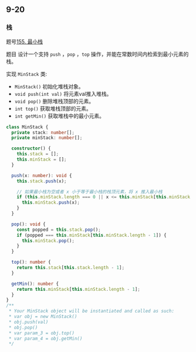 ## 9-20

### 栈

题号[155. 最小栈](https://leetcode.cn/problems/min-stack/)

题目 设计一个支持 `push` ，`pop` ，`top` 操作，并能在常数时间内检索到最小元素的栈。

实现 `MinStack` 类:

- `MinStack()` 初始化堆栈对象。
- `void push(int val)` 将元素val推入堆栈。
- `void pop()` 删除堆栈顶部的元素。
- `int top()` 获取堆栈顶部的元素。
- `int getMin()` 获取堆栈中的最小元素。

```ts
class MinStack {
  private stack: number[];
  private minStack: number[];

  constructor() {
    this.stack = [];
    this.minStack = [];
  }

  push(x: number): void {
    this.stack.push(x);

    // 如果最小栈为空或者 x 小于等于最小栈的栈顶元素，将 x 推入最小栈
    if (this.minStack.length === 0 || x <= this.minStack[this.minStack.length - 1]) {
      this.minStack.push(x);
    }
  }

  pop(): void {
    const popped = this.stack.pop();
    if (popped === this.minStack[this.minStack.length - 1]) {
      this.minStack.pop();
    }
  }

  top(): number {
    return this.stack[this.stack.length - 1];
  }

  getMin(): number {
    return this.minStack[this.minStack.length - 1];
  }
}
/**
 * Your MinStack object will be instantiated and called as such:
 * var obj = new MinStack()
 * obj.push(val)
 * obj.pop()
 * var param_3 = obj.top()
 * var param_4 = obj.getMin()
 */
```

